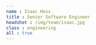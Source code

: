 ```yaml
---
name : Isaac Hess
title : Senior Software Engineer
headshot : /img/team/isaac.jpg
class : engineering
all : true
---
```


